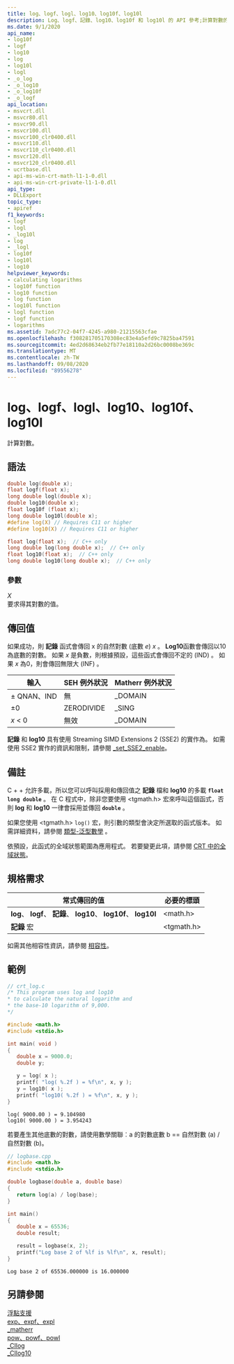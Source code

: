 ```yaml
---
title: log、logf、logl、log10、log10f、log10l
description: Log、logf、記錄、log10、log10f 和 log10l 的 API 參考;計算對數的。
ms.date: 9/1/2020
api_name:
- log10f
- logf
- log10
- log
- log10l
- logl
- _o_log
- _o_log10
- _o_log10f
- _o_logf
api_location:
- msvcrt.dll
- msvcr80.dll
- msvcr90.dll
- msvcr100.dll
- msvcr100_clr0400.dll
- msvcr110.dll
- msvcr110_clr0400.dll
- msvcr120.dll
- msvcr120_clr0400.dll
- ucrtbase.dll
- api-ms-win-crt-math-l1-1-0.dll
- api-ms-win-crt-private-l1-1-0.dll
api_type:
- DLLExport
topic_type:
- apiref
f1_keywords:
- logf
- logl
- _log10l
- log
- _logl
- log10f
- log10l
- log10
helpviewer_keywords:
- calculating logarithms
- log10f function
- log10 function
- log function
- log10l function
- logl function
- logf function
- logarithms
ms.assetid: 7adc77c2-04f7-4245-a980-21215563cfae
ms.openlocfilehash: f308281705170308ec83e4a5efd9c7825ba47591
ms.sourcegitcommit: 4ed2d68634eb2fb77e18110a2d26bc0008be369c
ms.translationtype: MT
ms.contentlocale: zh-TW
ms.lasthandoff: 09/08/2020
ms.locfileid: "89556278"
---
```

# <a name="log-logf-logl-log10-log10f-log10l"></a>log、logf、logl、log10、log10f、log10l

計算對數。

## <a name="syntax"></a>語法

```C
double log(double x);
float logf(float x);
long double logl(double x);
double log10(double x);
float log10f (float x);
long double log10l(double x);
#define log(X) // Requires C11 or higher
#define log10(X) // Requires C11 or higher

float log(float x);  // C++ only
long double log(long double x);  // C++ only
float log10(float x);  // C++ only
long double log10(long double x);  // C++ only
```

### <a name="parameters"></a>參數

*X*\
要求得其對數的值。

## <a name="return-value"></a>傳回值

如果成功，則 **記錄** 函式會傳回 x 的自然對數 (底數 *e*) *x* 。 **Log10**函數會傳回以10為底數的對數。 如果 *x* 是負數，則根據預設，這些函式會傳回不定的 (IND) 。 如果 *x* 為0，則會傳回無限大 (INF) 。

|輸入|SEH 例外狀況|Matherr 例外狀況|
|-----------|-------------------|-----------------------|
|± QNAN、IND|無|_DOMAIN|
|±0|ZERODIVIDE|_SING|
|*x* < 0|無效|_DOMAIN|

**記錄** 和 **log10** 具有使用 Streaming SIMD Extensions 2 (SSE2) 的實作為。 如需使用 SSE2 實作的資訊和限制，請參閱 [_set_SSE2_enable](set-sse2-enable.md)。

## <a name="remarks"></a>備註

C + + 允許多載，所以您可以呼叫採用和傳回值之 **記錄** 檔和 **log10** 的多載 **`float`** **`long double`** 。 在 C 程式中，除非您要使用 \<tgmath.h> 宏來呼叫這個函式，否則 **log** 和 **log10** 一律會採用並傳回 **`double`** 。

如果您使用 \<tgmath.h> `log()` 宏，則引數的類型會決定所選取的函式版本。 如需詳細資料，請參閱 [類型-泛型數學](../../c-runtime-library/tgmath.md) 。

依預設，此函式的全域狀態範圍為應用程式。 若要變更此項，請參閱 [CRT 中的全域狀態](../global-state.md)。

## <a name="requirements"></a>規格需求

|常式傳回的值|必要的標頭|
|-------------|---------------------|
|**log**、 **logf**、 **記錄**、 **log10**、 **log10f**、 **log10l**|\<math.h>|
|**記錄** 宏 | \<tgmath.h> |

如需其他相容性資訊，請參閱 [相容性](../../c-runtime-library/compatibility.md)。

## <a name="example"></a>範例

```C
// crt_log.c
/* This program uses log and log10
* to calculate the natural logarithm and
* the base-10 logarithm of 9,000.
*/

#include <math.h>
#include <stdio.h>

int main( void )
{
   double x = 9000.0;
   double y;

   y = log( x );
   printf( "log( %.2f ) = %f\n", x, y );
   y = log10( x );
   printf( "log10( %.2f ) = %f\n", x, y );
}
```

```Output
log( 9000.00 ) = 9.104980
log10( 9000.00 ) = 3.954243
```

若要產生其他底數的對數，請使用數學關聯︰a 的對數底數 b == 自然對數 (a) / 自然對數 (b)。

```cpp
// logbase.cpp
#include <math.h>
#include <stdio.h>

double logbase(double a, double base)
{
   return log(a) / log(base);
}

int main()
{
   double x = 65536;
   double result;

   result = logbase(x, 2);
   printf("Log base 2 of %lf is %lf\n", x, result);
}
```

```Output
Log base 2 of 65536.000000 is 16.000000
```

## <a name="see-also"></a>另請參閱

[浮點支援](../../c-runtime-library/floating-point-support.md) <br/>
[exp、expf、expl](exp-expf.md) <br/>
[_matherr](matherr.md) <br/>
[pow、powf、powl](pow-powf-powl.md) <br/>
[_CIlog](../../c-runtime-library/cilog.md) <br/>
[_CIlog10](../../c-runtime-library/cilog10.md)<br/>
